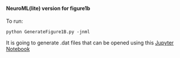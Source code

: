#### NeuroML(lite) version for figure1b

To run:

	python GenerateFigure1B.py -jnml

It is going to generate .dat files that can be opened using this [Jupyter Notebook](https://github.com/OpenSourceBrain/JoglekarEtAl18/blob/master/NeuroML2/figure1/figure1b/figure1b.ipynb)


